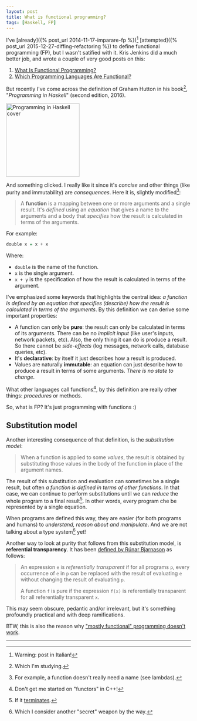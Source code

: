 ```yaml
---
layout: post
title: What is functional programming?
tags: [Haskell, FP]
---
```


I've [already]({% post_url 2014-11-17-imparare-fp %})[^1] [attempted]({% post_url 2015-12-27-diffing-refactoring %}) to define functional programming (FP), but I wasn't satified with it. Kris Jenkins did a much better job, and wrote a couple of very good posts on this:

1. [What Is Functional Programming?](https://blog.jenkster.com/2015/12/what-is-functional-programming.html)
2. [Which Programming Languages Are Functional?](https://blog.jenkster.com/2015/12/which-programming-languages-are-functional.html)

But recently I've come across the definition of Graham Hutton in his book[^2], "*Programming in Haskell*" (second edition, 2016).

<a href="https://www.cs.nott.ac.uk/~pszgmh/pih.html">
    <img src="https://www.cs.nott.ac.uk/~pszgmh/pih.jpg" width="200" alt="Programming in Haskell cover"/>
</a>

And something clicked. I really like it since it's *concise* and other things (like purity and immutability) are *consequences*. Here it is, slightly modified[^3]:

> A **function** is a mapping between one or more arguments and a single result. It's *defined* using an *equation* that gives a name to the arguments and a body that *specifies* how the result is calculated in terms of the arguments.

For example:

```haskell
double x = x + x
```

Where:

* `double` is the name of the function.
* `x` is the single argument.
* `x + y` is the specification of how the result is calculated in terms of the argument.

I've emphasized some keywords that highlights the central idea: *a function is defined by an equation that specifies (describe) how the result is calculated in terms of the arguments*. By this definition we can derive some important properties:

* A function can only be **pure**: the result can only be calculated in terms of its arguments. There can be no *implicit input* (like user's inputs, network packets, etc). Also, the only thing it can do is produce a result. So there cannot be *side-effects* (log messages, network calls, database queries, etc).
* It's **declarative**: by itself it just describes how a result is produced.
* Values are naturally **immutable**: an equation can just describe how to produce a result in terms of some arguments. *There is no state to change*.

What other languages call functions[^4], by this definition are really other things: *procedures* or methods.

So, what is FP? It's just programming with functions :)

## Substitution model
Another interesting consequence of that definition, is the *substitution model*:

> When a function is applied to some *values*, the result is obtained by substituting those values in the body of the function in place of the argument names.

The result of this substitution and evaluation can sometimes be a single result, but often *a function is defined in terms of other functions*. In that case, we can continue to perform substitutions until we can *reduce* the whole program to a final result[^5]. In other words, every program che be represented by a single equation.

When programs are defined this way, they are easier (for both programs and humans) to *understand, reason about and manipulate*. And we are not talking about a type system[^6] yet!

Another way to look at purity that follows from this substitution model, is **referential transparency**. It has been [defined by Rúnar Bjarnason](https://blog.higher-order.com/blog/2012/09/13/what-purity-is-and-isnt/) as follows:

> An expression `e` is *referentially transparent* if for all programs `p`, every occurrence of `e` in `p` can be replaced with the result of evaluating `e` without changing the result of evaluating `p`.
>
> A function `f` is pure if the expression `f(x)` is referentially transparent for all referentially transparent `x`.

This may seem obscure, pedantic and/or irrelevant, but it's something profoundly practical and with deep ramifications. 

BTW, this is also the reason why ["mostly functional" programming doesn't work](https://queue.acm.org/detail.cfm?id=2611829).

---

[^1]: Warning: post in Italian!
[^2]: Which I'm studying.
[^3]: For example, a function doesn't really need a name (see lambdas).
[^4]: Don't get me started on "functors" in C++!
[^5]: If it [terminates](https://en.wikipedia.org/wiki/Halting_problem).
[^6]: Which I consider another "secret" weapon by the way.